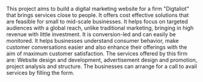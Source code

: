 This project aims to build a digital marketing website for a firm "Digtaliot" that brings services close to people. It offers cost effective solutions that are feasible for small to mid-scale businesses. It helps focus on targeted audiences with a global reach, unlike traditional marketing, bringing in high revenue with little investment. It is conversion-led and can easily be monitored. It helps businesses understand consumer behavior, make customer conversations easier and also enhance their offerings with the aim of maximum customer satisfaction. The services offered by this firm are: Website design and development, advertisement design and promotion, project analysis and structure. The businesses can arrange for a call to avail services by filling the form.